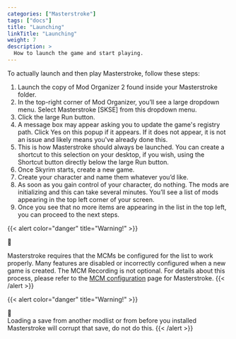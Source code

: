 ```yaml
---
categories: ["Masterstroke"]
tags: ["docs"] 
title: "Launching"
linkTitle: "Launching"
weight: 7
description: >
  How to launch the game and start playing.
---
```


To actually launch and then play Masterstroke, follow these steps:

1. Launch the copy of Mod Organizer 2 found inside your Masterstroke folder.
2. In the top-right corner of Mod Organizer, you’ll see a large dropdown menu. Select Masterstroke [SKSE] from this dropdown menu.
3. Click the large Run button.
4. A message box may appear asking you to update the game's registry path. Click Yes on this popup if it appears. If it does not appear, it is not an issue and likely means you've already done this.
5. This is how Masterstroke should always be launched. You can create a shortcut to this selection on your desktop, if you wish, using the Shortcut button directly below the large Run button.
6. Once Skyrim starts, create a new game.
7. Create your character and name them whatever you’d like.
8. As soon as you gain control of your character, do nothing. The mods are initializing and this can take several minutes. You’ll see a list of mods appearing in the top left corner of your screen.
9.  Once you see that no more items are appearing in the list in the top left, you can proceed to the next steps.

{{< alert color="danger" title="Warning!" >}}
<div class="alert-icon">🛑</div>

Masterstroke requires that the MCMs be configured for the list to work properly. Many features are disabled or incorrectly configured when a new game is created. The MCM Recording is not optional. For details about this process, please refer to the [MCM configuration](https://www.fgsmodlists.com/docs/masterstroke/post-install/mcm/) page for Masterstroke.
{{< /alert >}}

{{< alert color="danger" title="Warning!" >}}
<div class="alert-icon">🛑</div>
Loading a save from another modlist or from before you installed Masterstroke will corrupt that save, do not do this.
{{< /alert >}}